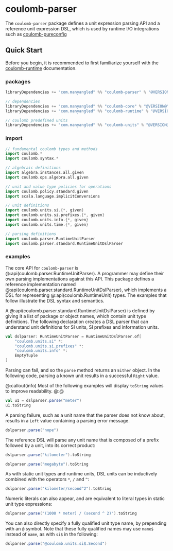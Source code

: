 # coulomb-parser

The `coulomb-parser` package defines a unit expression parsing API and a reference unit expression DSL,
which is used by runtime I/O integrations such as
[coulomb-pureconfig](coulomb-pureconfig.md)

## Quick Start

Before you begin, it is recommended to first familiarize yourself with the
[coulomb-runtime](coulomb-runtime.md)
documentation.

### packages

```scala
libraryDependencies += "com.manyangled" %% "coulomb-parser" % "@VERSION@"

// dependencies
libraryDependencies += "com.manyangled" %% "coulomb-core" % "@VERSION@"
libraryDependencies += "com.manyangled" %% "coulomb-runtime" % "@VERSION@"

// coulomb predefined units
libraryDependencies += "com.manyangled" %% "coulomb-units" % "@VERSION@"
```

### import

```scala mdoc
// fundamental coulomb types and methods
import coulomb.*
import coulomb.syntax.*

// algebraic definitions
import algebra.instances.all.given
import coulomb.ops.algebra.all.given

// unit and value type policies for operations
import coulomb.policy.standard.given
import scala.language.implicitConversions

// unit definitions
import coulomb.units.si.{*, given}
import coulomb.units.si.prefixes.{*, given}
import coulomb.units.info.{*, given}
import coulomb.units.time.{*, given}

// parsing definitions
import coulomb.parser.RuntimeUnitParser
import coulomb.parser.standard.RuntimeUnitDslParser
```

### examples

The core API for `coulomb-parser` is
@:api(coulomb.parser.RuntimeUnitParser).
A programmer may define their own parsing implementations against this API.
This package defines a reference implementation named
@:api(coulomb.parser.standard.RuntimeUnitDslParser),
which implements a DSL for representing
@:api(coulomb.RuntimeUnit)
types.
The examples that follow illustrate the DSL syntax and semantics.

A
@:api(coulomb.parser.standard.RuntimeUnitDslParser)
is defined by giving it a list of package or object names,
which contain unit type definitions.
The following declaration creates a DSL parser that can understand
unit definitions for SI units, SI prefixes and information units.

```scala mdoc
val dslparser: RuntimeUnitParser = RuntimeUnitDslParser.of[
    "coulomb.units.si" *:
    "coulomb.units.si.prefixes" *:
    "coulomb.units.info" *:
    EmptyTuple
]
```

Parsing can fail, and so the `parse` method returns an `Either` object.
In the following code, parsing a known unit results in a successful `Right` value.

@:callout(info)
Most of the following examples will display `toString` values to improve readability.
@:@

```scala mdoc
val u1 = dslparser.parse("meter")
u1.toString
```

A parsing failure, such as a unit name that the parser does not know about,
results in a `Left` value containing a parsing error message. 

```scala mdoc
dslparser.parse("nope")
```

The reference DSL will parse any unit name that is composed of
a prefix followed by a unit, into its correct product:

```scala mdoc
dslparser.parse("kilometer").toString

dslparser.parse("megabyte").toString
```

As with static unit types and runtime units,
DSL units can be inductively combined with the operators `*`, `/` and `^`:

```scala mdoc
dslparser.parse("kilometer/second^2").toString
```

Numeric literals can also appear, and are equivalent to literal
types in static unit type expressions:

```scala mdoc
dslparser.parse("(1000 * meter) / (second ^ 2)").toString
```

You can also directly specify a fully qualified unit type name,
by prepending with an `@` symbol.
Note that these fully qualified names may use `name$` instead of `name`,
as with `si$` in the following:

```scala mdoc
dslparser.parse("@coulomb.units.si$.Second")
```
